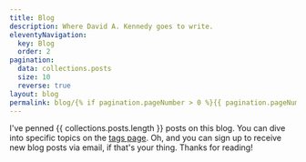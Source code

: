 ```yaml
---
title: Blog
description: Where David A. Kennedy goes to write.
eleventyNavigation:
  key: Blog
  order: 2
pagination:
  data: collections.posts
  size: 10
  reverse: true
layout: blog
permalink: blog/{% if pagination.pageNumber > 0 %}{{ pagination.pageNumber + 1 }}/{% endif %}index.html
---
```


I've penned {{ collections.posts.length }} posts on this blog. You can dive into specific topics on the <a href="{{ '/tags/' | url }}">tags page</a>. Oh, and you can sign up to receive new blog posts via email, if that's your thing. Thanks for reading!
